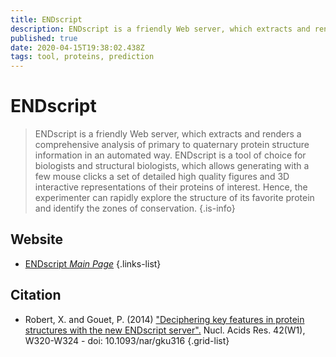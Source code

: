 ```yaml
---
title: ENDscript
description: ENDscript is a friendly Web server, which extracts and renders a comprehensive analysis of primary to quaternary protein structure information in an automated way.
published: true
date: 2020-04-15T19:38:02.438Z
tags: tool, proteins, prediction
---
```


# ENDscript
> ENDscript is a friendly Web server, which extracts and renders a comprehensive analysis of primary to quaternary protein structure information in an automated way.
&NewLine;
ENDscript is a tool of choice for biologists and structural biologists, which allows generating with a few mouse clicks a set of detailed high quality figures and 3D interactive representations of their proteins of interest.
Hence, the experimenter can rapidly explore the structure of its favorite protein and identify the zones of conservation.
{.is-info}



## Website

- [ENDscript *Main Page*](http://espript.ibcp.fr/ESPript/ENDscript/index.php)
{.links-list}

## Citation

- Robert, X. and Gouet, P. (2014) ["Deciphering key features in protein structures with the new ENDscript server".](https://academic.oup.com/nar/article/42/W1/W320/2435247) Nucl. Acids Res. 42(W1), W320-W324 - doi: 10.1093/nar/gku316
{.grid-list}